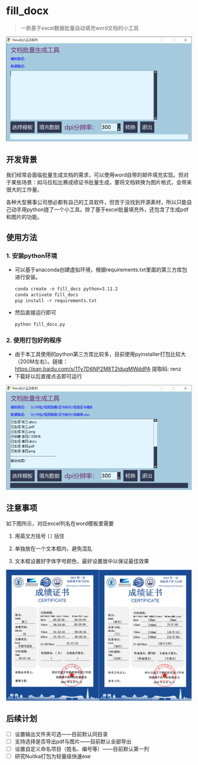 # fill_docx

> 一款基于excel数据批量自动填充word文档的小工具

![GUI](readme/GUI.png)

## 开发背景

我们经常会面临批量生成文档的需求，可以使用word自带的邮件填充实现。但对于某些场景：如马拉松比赛成绩证书批量生成，要将文档转换为图片格式，会带来很大的工作量。

各种大型赛事公司想必都有自己的工具软件，但苦于没找到开源素材，所以只能自己动手用python搓了一个小工具。除了基于excel批量填充外，还包含了生成pdf和图片的功能。

## 使用方法

### 1. 安装python环境

- 可以基于anaconda创建虚拟环境，根据requirements.txt里面的第三方库包进行安装。

  ```shell
  conda create -n fill_docs python=3.11.2
  conda activate fill_docs
  pip install -r requirements.txt
  ```

- 然后直接运行即可

  ```shell
  python fill_docx.py
  ```

### 2. 使用打包好的程序

- 由于本工具使用的python第三方库比较多，目前使用pyinstaller打包比较大（200M左右）。链接：https://pan.baidu.com/s/1Ty7D6NP2M8T2ldugMWddPA 提取码: renz
- 下载好以后直接点击即可运行

![process](readme/process.png)

## 注意事项

如下图所示，对应excel列名在word模板里需要

1. 用英文方括号 `[]` 括住

2. 单独放在一个文本框内，避免混乱
3. 文本框设置好字体字号颜色，最好设置居中以保证最佳效果

![sample](readme/sample.png)

## 后续计划

- [ ] 设置输出文件夹可选——目前默认同目录
- [ ] 支持选择是否导出pdf与图片——目前默认全部导出
- [ ] 设置自定义命名项目（姓名、编号等）——目前默认第一列
- [ ] 研究Nuitka打包为轻量级快速exe